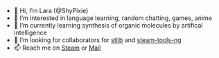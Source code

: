 - 👋 Hi, I’m Lara (@ShyPixie)
- 👀 I’m interested in language learning, random chatting, games, anime
- 🌱 I’m currently learning synthesis of organic molecules by artifical intelligence
- 💞️ I’m looking for collaborators for [stlib](https://github.com/ShyPixie/stlib) and [steam-tools-ng](https://github.com/ShyPixie/steam-tools-ng)
- 📫 Reach me on [Steam](https://steamcommunity.com/id/LaraMonster) or [Mail](mailto://dev@lara.monster)
